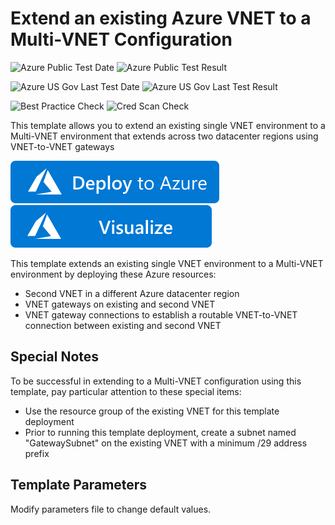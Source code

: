 # Extend an existing Azure VNET to a Multi-VNET Configuration

![Azure Public Test Date](https://azurequickstartsservice.blob.core.windows.net/badges/201-extend-vnet-to-multi-vnet/PublicLastTestDate.svg)
![Azure Public Test Result](https://azurequickstartsservice.blob.core.windows.net/badges/201-extend-vnet-to-multi-vnet/PublicDeployment.svg)

![Azure US Gov Last Test Date](https://azurequickstartsservice.blob.core.windows.net/badges/201-extend-vnet-to-multi-vnet/FairfaxLastTestDate.svg)
![Azure US Gov Last Test Result](https://azurequickstartsservice.blob.core.windows.net/badges/201-extend-vnet-to-multi-vnet/FairfaxDeployment.svg)

![Best Practice Check](https://azurequickstartsservice.blob.core.windows.net/badges/201-extend-vnet-to-multi-vnet/BestPracticeResult.svg)
![Cred Scan Check](https://azurequickstartsservice.blob.core.windows.net/badges/201-extend-vnet-to-multi-vnet/CredScanResult.svg)

This template allows you to extend an existing single VNET environment to a Multi-VNET environment that extends across two datacenter regions using VNET-to-VNET gateways

[![Deploy To Azure](https://raw.githubusercontent.com/Azure/azure-quickstart-templates/master/1-CONTRIBUTION-GUIDE/images/deploytoazure.svg?sanitize=true)]("https://portal.azure.com/#create/Microsoft.Template/uri/https%3A%2F%2Fraw.githubusercontent.com%2FAzure%2Fazure-quickstart-templates%2Fmaster%2F201-extend-vnet-to-multi-vnet%2Fazuredeploy.json")  [![Visualize](https://raw.githubusercontent.com/Azure/azure-quickstart-templates/master/1-CONTRIBUTION-GUIDE/images/visualizebutton.svg?sanitize=true)]("http://armviz.io/#/?load=https%3A%2F%2Fraw.githubusercontent.com%2FAzure%2Fazure-quickstart-templates%2Fmaster%2F201-extend-vnet-to-multi-vnet%2Fazuredeploy.json")

This template extends an existing single VNET environment to a Multi-VNET environment by deploying these Azure resources:

+ Second VNET in a different Azure datacenter region
+ VNET gateways on existing and second VNET
+ VNET gateway connections to establish a routable VNET-to-VNET connection between existing and second VNET

## Special Notes

To be successful in extending to a Multi-VNET configuration using this template, pay particular attention to these special items:

+ Use the resource group of the existing VNET for this template deployment
+ Prior to running this template deployment, create a subnet named "GatewaySubnet" on the existing VNET with a minimum /29 address prefix

## Template Parameters

Modify parameters file to change default values.


